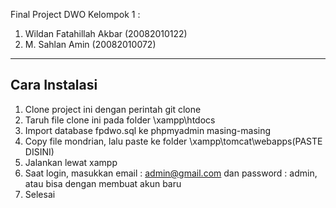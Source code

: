 Final Project DWO Kelompok 1 :
1. Wildan Fatahillah Akbar (20082010122)
2. M. Sahlan Amin (20082010072)

-----------------------------------------------------------------------
Cara Instalasi
-----------------------------------------------------------------------
1. Clone project ini dengan perintah git clone
2. Taruh file clone ini pada folder \xampp\htdocs
3. Import database fpdwo.sql ke phpmyadmin masing-masing
4. Copy file mondrian, lalu paste ke folder \xampp\tomcat\webapps\(PASTE DISINI)
5. Jalankan lewat xampp
6. Saat login, masukkan email : admin@gmail.com dan password : admin, atau bisa dengan membuat akun baru
7. Selesai

